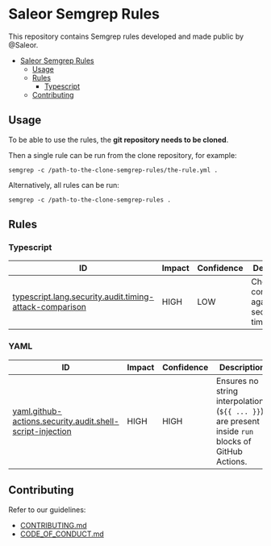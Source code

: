 # Saleor Semgrep Rules

This repository contains Semgrep rules developed and made public by @Saleor.

<!-- TOC -->
* [Saleor Semgrep Rules](#saleor-semgrep-rules)
  * [Usage](#usage)
  * [Rules](#rules)
    * [Typescript](#typescript)
  * [Contributing](#contributing)
<!-- TOC -->

## Usage

To be able to use the rules, the **git repository needs to be cloned**.

Then a single rule can be run from the clone repository, for example:

```
semgrep -c /path-to-the-clone-semgrep-rules/the-rule.yml .
```

Alternatively, all rules can be run:

```
semgrep -c /path-to-the-clone-semgrep-rules .
```

## Rules

### Typescript

| ID                                                                                                                      | Impact | Confidence | Description                                       |
|-------------------------------------------------------------------------------------------------------------------------|--------|------------|---------------------------------------------------|
| [typescript.lang.security.audit.timing-attack-comparison](typescript/lang/security/audit/timing-attack-comparison.yaml) | HIGH   | LOW        | Checks comparisons against secrets are time-safe. |

### YAML

| ID                                                                                                                          | Impact | Confidence | Description                                                                                        |
|-----------------------------------------------------------------------------------------------------------------------------|--------|------------|----------------------------------------------------------------------------------------------------|
| [yaml.github-actions.security.audit.shell-script-injection](yaml/github-actions/security/audit/shell-script-injection.yaml) | HIGH   | HIGH       | Ensures no string interpolations (`${{ ... }}`) are present inside `run` blocks of GitHub Actions. |

## Contributing

Refer to our guidelines:
- [CONTRIBUTING.md](CONTRIBUTING.md)
- [CODE_OF_CONDUCT.md](https://github.com/saleor/.github/blob/main/CODE_OF_CONDUCT.md)
